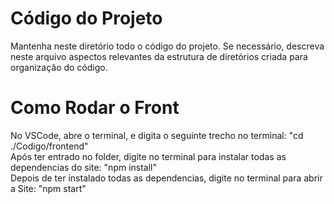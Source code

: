 # Código do Projeto

Mantenha neste diretório todo o código do projeto. Se necessário, descreva neste arquivo aspectos relevantes da estrutura de diretórios criada para organização do código.

# Como Rodar o Front 
No VSCode, abre o terminal, e digita o seguinte trecho no terminal: "cd ./Codigo/frontend" <br />
Após ter entrado no folder, digite no terminal para instalar todas as dependencias do site: "npm install" <br />
Depois de ter instalado todas as dependencias, digite no terminal para abrir a Site: "npm start" <br />
